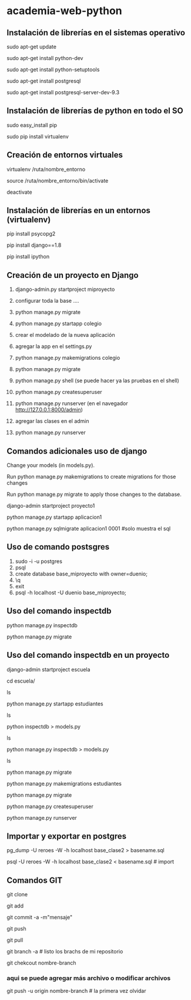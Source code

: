 # academia-web-python

## Instalación de librerías en el sistemas operativo

sudo apt-get update

sudo apt-get install python-dev

sudo apt-get install python-setuptools

sudo apt-get install postgresql

sudo apt-get install postgresql-server-dev-9.3

## Instalación de librerías de python en todo el SO

sudo easy_install pip

sudo pip install virtualenv

## Creación de entornos virtuales

virtualenv /ruta/nombre_entorno

source /ruta/nombre_entorno/bin/activate

deactivate

## Instalación de librerías en un entornos (virtualenv)

pip install psycopg2

pip install django==1.8

pip install ipython
 
## Creación de un proyecto en Django

1. django-admin.py startproject miproyecto	
2. configurar toda la base ....
3. python manage.py migrate
4. python manage.py startapp colegio
5. crear el modelado de la nueva aplicación
6. agregar la app en el settings.py

7. python manage.py makemigrations colegio
8. python manage.py migrate

9. python manage.py shell (se puede hacer ya las pruebas en el shell)
10. python manage.py createsuperuser  
11. python manage.py runserver   (en el navegador http://127.0.0.1:8000/admin)
12. agregar las clases en el admin
13. python manage.py runserver 

## Comandos adicionales uso de django

Change your models (in models.py).

Run python manage.py makemigrations to create migrations for those changes

Run python manage.py migrate to apply those changes to the database.

django-admin startproject proyecto1

python manage.py startapp aplicacion1

python manage.py sqlmigrate aplicacion1 0001  #solo muestra el sql



## Uso de comando postsgres 

1. sudo -i -u postgres
2. psql
3. create database base_miproyecto with owner=duenio;
4. \q
5. exit
6. psql -h localhost -U duenio base_miproyecto;


## Uso del comando inspectdb

python manage.py inspectdb

python manage.py  migrate

## Uso del comando inspectdb en un proyecto

django-admin startproject escuela

cd escuela/

ls

python manage.py startapp estudiantes

ls

python inspectdb > models.py

ls

python manage.py inspectdb > models.py

ls

python manage.py migrate

python manage.py makemigrations estudiantes

python manage.py migrate

python manage.py createsuperuser

python manage.py  runserver


## Importar y exportar en postgres

pg_dump -U reroes -W -h localhost base_clase2 > basename.sql

psql -U reroes -W -h localhost base_clase2 < basename.sql   # import



## Comandos GIT

git clone

git add 

git commit -a -m"mensaje"

git push

git pull

git branch -a # listo los brachs de mi repositorio

git chekcout nombre-branch

### aqui se puede agregar más archivo o modificar archivos
git push -u origin nombre-branch # la primera vez olvidar
